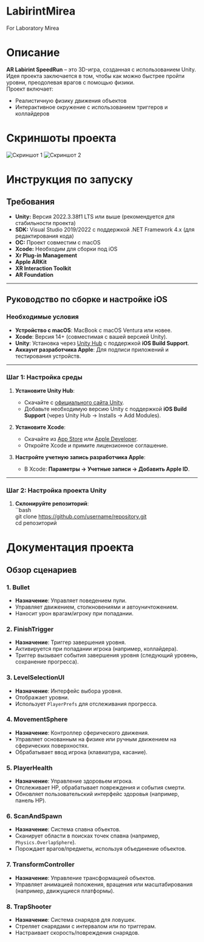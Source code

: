 # LabirintMirea
 For Laboratory Mirea


# Описание
**AR Labirint SpeedRun** – это 3D-игра, созданная с использованием Unity.  
Идея проекта заключается в том, чтобы как можно быстрее пройти уровни, преодолевая врагов с помощью физики.  
Проект включает:
- Реалистичную физику движения объектов
- Интерактивное окружение с использованием триггеров и коллайдеров

# Скриншоты проекта
<!-- Пример добавления скриншотов. Убедитесь, что пути к изображениям корректны. -->
![Скриншот 1](screenshots/screenshot1.png)
![Скриншот 2](screenshots/screenshot2.png)

# Инструкция по запуску

## Требования
- **Unity:** Версия 2022.3.38f1 LTS или выше (рекомендуется для стабильности проекта)
- **SDK:** Visual Studio 2019/2022 с поддержкой .NET Framework 4.x (для редактирования кода)
- **ОС:** Проект совместим с macOS
- **Xcode:** Необходим для сборки под iOS
- **Xr Plug-in Management**
- **Apple ARKit**
- **XR Interaction Toolkit**
- **AR Foundation**
---

## Руководство по сборке и настройке iOS

### Необходимые условия  
- **Устройство с macOS**: MacBook с macOS Ventura или новее.  
- **Xcode**: Версия 14+ (совместимая с вашей версией Unity).  
- **Unity**: Установка через [Unity Hub](https://unity.com/download) с поддержкой **iOS Build Support**.  
- **Аккаунт разработчика Apple**: Для подписи приложений и тестирования устройств.  

---

### Шаг 1: Настройка среды  
1. **Установите Unity Hub**:  
   - Скачайте с [официального сайта Unity](https://unity.com/download).  
   - Добавьте необходимую версию Unity с поддержкой **iOS Build Support** (через Unity Hub → Installs → Add Modules).  

2. **Установите Xcode**:  
   - Скачайте из [App Store](https://apps.apple.com/us/app/xcode/id497799835) или [Apple Developer](https://developer.apple.com/xcode/).  
   - Откройте Xcode и примите лицензионное соглашение.  

3. **Настройте учетную запись разработчика Apple**:  
   - В Xcode: **Параметры → Учетные записи → Добавить Apple ID**.  

---

### Шаг 2: Настройка проекта Unity  
1. **Склонируйте репозиторий**:  
   ``bash  
   git clone https://github.com/username/repository.git  
   cd репозиторий  


# Документация проекта

## Обзор сценариев

### 1. **Bullet**  
- **Назначение**: Управляет поведением пули.  
- Управляет движением, столкновениями и автоуничтожением.  
- Наносит урон врагам/игроку при попадании.  

### 2. **FinishTrigger**  
- **Назначение**: Триггер завершения уровня.  
- Активируется при попадании игрока (например, коллайдера).  
- Триггер вызывает события завершения уровня (следующий уровень, сохранение прогресса).  

### 3. **LevelSelectionUI**  
- **Назначение**: Интерфейс выбора уровня.  
- Отображает уровни.  
- Использует `PlayerPrefs` для отслеживания прогресса.  

### 4. **MovementSphere**  
- **Назначение**: Контроллер сферического движения.  
- Управляет основанным на физике или ручным движением на сферических поверхностях.  
- Обрабатывает ввод игрока (клавиатура, касание).  

### 5. **PlayerHealth**  
- **Назначение**: Управление здоровьем игрока.  
- Отслеживает HP, обрабатывает повреждения и события смерти.  
- Обновляет пользовательский интерфейс здоровья (например, панель HP).  

### 6. **ScanAndSpawn**  
- **Назначение**: Система спавна объектов.  
- Сканирует области в поисках точек спавна (например, `Physics.OverlapSphere`).  
- Порождает врагов/предметы, используя объединение объектов.  

### 7. **TransformController**  
- **Назначение**: Управление трансформацией объектов.  
- Управляет анимацией положения, вращения или масштабирования (например, движущиеся платформы).  

### 8. **TrapShooter**  
- **Назначение**: Система снарядов для ловушек.  
- Стреляет снарядами с интервалом или по триггерам.  
- Настраивает скорость/повреждения снарядов.  


